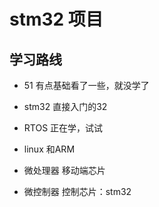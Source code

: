 # stm32 项目

## 学习路线
- 51 有点基础看了一些，就没学了
- stm32 直接入门的32
- RTOS 正在学，试试
- linux 和ARM

- 微处理器 移动端芯片
- 微控制器 控制芯片：stm32